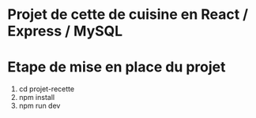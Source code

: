 # Projet de cette de cuisine en React / Express / MySQL

# Etape de mise en place du projet
1) cd projet-recette
2) npm install
3) npm run dev
